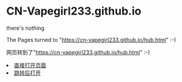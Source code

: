 # CN-Vapegirl233.github.io


there's nothing

The Pages turned to "https://cn-vapegirl233.github.io/hub.html" :-)

网页转到了"https://cn-vapegirl233.github.io/hub.html" :-)

<li> <a href="https://cn-vapegirl233.github.io/hub.html">直接打开页面</a></li>
<li> <a href="https://cn-vapegirl233.github.io/index.html">跳转后打开</a></li>
